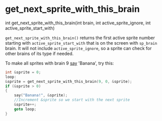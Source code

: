 # get_next_sprite_with_this_brain

<Prototype small>int get_next_sprite_with_this_brain(int brain, int active_sprite_ignore, int active_sprite_start_with)</Prototype>

`get_next_sprite_with_this_brain()` returns the first active sprite number starting with `active_sprite_start_with` that is on the screen with `sp_brain` brain. It will not include `active_sprite_ignore`, so a sprite can check for other brains of its type if needed.

To make all sprites with brain 9 [say](./say.md) 'Banana', try this:

```c
int &sprite = 0;
loop:
&sprite = get_next_sprite_with_this_brain(9, 0, &sprite);
if (&sprite > 0)
{
    say("Banana!", &sprite);
    //Increment &sprite so we start with the next sprite
    &sprite++;
    goto loop;
}
```
